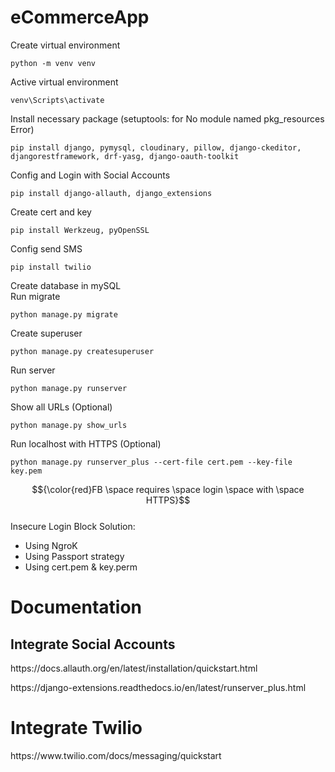 # eCommerceApp
Create virtual environment

	python -m venv venv
Active virtual environment

	venv\Scripts\activate
Install necessary package (setuptools: for No module named pkg_resources Error)

	pip install django, pymysql, cloudinary, pillow, django-ckeditor, djangorestframework, drf-yasg, django-oauth-toolkit
Config and Login with Social Accounts

	pip install django-allauth, django_extensions
Create cert and key

	pip install Werkzeug, pyOpenSSL
Config send SMS

	pip install twilio
<p>Create database in mySQL<br/>
Run migrate

	python manage.py migrate
Create superuser
	
	python manage.py createsuperuser
Run server

 	python manage.py runserver
Show all URLs (Optional)

	python manage.py show_urls
Run localhost with HTTPS (Optional)
	
	python manage.py runserver_plus --cert-file cert.pem --key-file key.pem
$${\color{red}FB \space requires \space login \space with \space HTTPS}$$ <br/>
Insecure Login Block Solution:
* Using NgroK
* Using Passport strategy
* Using cert.pem & key.perm

<h1>Documentation</h1>
<h2>Integrate Social Accounts</h2>
<p>https://docs.allauth.org/en/latest/installation/quickstart.html</p>
<p>https://django-extensions.readthedocs.io/en/latest/runserver_plus.html</p>
<h1>Integrate Twilio</h1>
<p>https://www.twilio.com/docs/messaging/quickstart</p>
